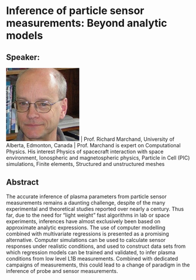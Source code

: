 # Inference of particle sensor measurements: Beyond analytic models
## Speaker:

![richard-marchand](assets/images/richard-marchand.jpeg) | Prof. Richard Marchand, University of Alberta, Edmonton, Canada | Prof. Marchand is expert on Computational Physics. His interest Physics of spacecraft interaction with space environment, Ionospheric and magnetospheric physics, Particle in Cell (PIC) simulations, Finite elements, Structured and unstructured meshes

## Abstract
The accurate inference of plasma parameters from particle sensor measurements remains a daunting
challenge, despite of the many experimental and theoretical studies reported over nearly a century.
Thus far, due to the need for “light weight” fast algorithms in lab or space experiments, inferences have
almost exclusively been based on approximate analytic expressions. The use of computer modelling
combined with multivariate regressions is presented as a promising alternative. Computer simulations
can be used to calculate sensor responses under realistic conditions, and used to construct data sets
from which regression models can be trained and validated, to infer plasma conditions from low level
L1B measurements. Combined with dedicated campaigns of measurements, this could lead to a change
of paradigm in the inference of probe and sensor measurements.
